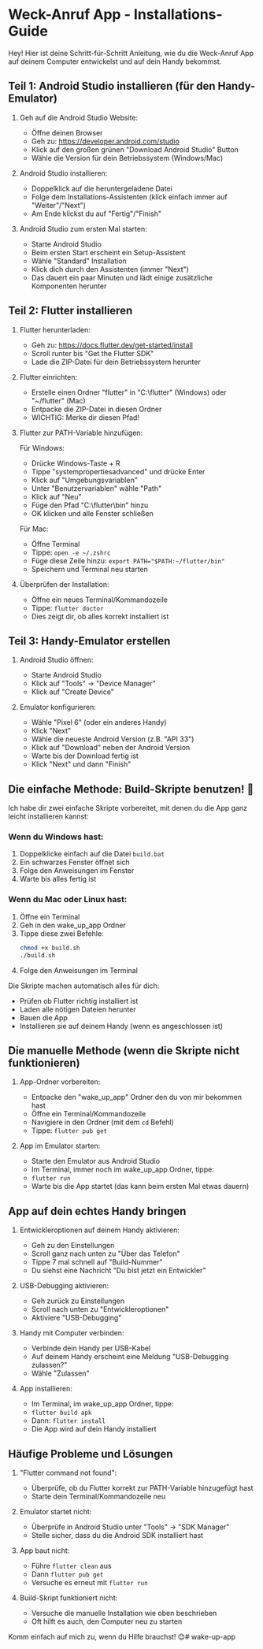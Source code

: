 # Weck-Anruf App - Installations-Guide

Hey! Hier ist deine Schritt-für-Schritt Anleitung, wie du die Weck-Anruf App auf deinem Computer entwickelst und auf dein Handy bekommst.

## Teil 1: Android Studio installieren (für den Handy-Emulator)

1. Geh auf die Android Studio Website:
   - Öffne deinen Browser
   - Geh zu: https://developer.android.com/studio
   - Klick auf den großen grünen "Download Android Studio" Button
   - Wähle die Version für dein Betriebssystem (Windows/Mac)

2. Android Studio installieren:
   - Doppelklick auf die heruntergeladene Datei
   - Folge dem Installations-Assistenten (klick einfach immer auf "Weiter"/"Next")
   - Am Ende klickst du auf "Fertig"/"Finish"

3. Android Studio zum ersten Mal starten:
   - Starte Android Studio
   - Beim ersten Start erscheint ein Setup-Assistent
   - Wähle "Standard" Installation
   - Klick dich durch den Assistenten (immer "Next")
   - Das dauert ein paar Minuten und lädt einige zusätzliche Komponenten herunter

## Teil 2: Flutter installieren

1. Flutter herunterladen:
   - Geh zu: https://docs.flutter.dev/get-started/install
   - Scroll runter bis "Get the Flutter SDK"
   - Lade die ZIP-Datei für dein Betriebssystem herunter

2. Flutter einrichten:
   - Erstelle einen Ordner "flutter" in "C:\flutter" (Windows) oder "~/flutter" (Mac)
   - Entpacke die ZIP-Datei in diesen Ordner
   - WICHTIG: Merke dir diesen Pfad!

3. Flutter zur PATH-Variable hinzufügen:
   
   Für Windows:
   - Drücke Windows-Taste + R
   - Tippe "systempropertiesadvanced" und drücke Enter
   - Klick auf "Umgebungsvariablen"
   - Unter "Benutzervariablen" wähle "Path"
   - Klick auf "Neu"
   - Füge den Pfad "C:\flutter\bin" hinzu
   - OK klicken und alle Fenster schließen

   Für Mac:
   - Öffne Terminal
   - Tippe: `open -e ~/.zshrc`
   - Füge diese Zeile hinzu: `export PATH="$PATH:~/flutter/bin"`
   - Speichern und Terminal neu starten

4. Überprüfen der Installation:
   - Öffne ein neues Terminal/Kommandozeile
   - Tippe: `flutter doctor`
   - Dies zeigt dir, ob alles korrekt installiert ist

## Teil 3: Handy-Emulator erstellen

1. Android Studio öffnen:
   - Starte Android Studio
   - Klick auf "Tools" → "Device Manager"
   - Klick auf "Create Device"

2. Emulator konfigurieren:
   - Wähle "Pixel 6" (oder ein anderes Handy)
   - Klick "Next"
   - Wähle die neueste Android Version (z.B. "API 33")
   - Klick auf "Download" neben der Android Version
   - Warte bis der Download fertig ist
   - Klick "Next" und dann "Finish"

## Die einfache Methode: Build-Skripte benutzen! 🚀

Ich habe dir zwei einfache Skripte vorbereitet, mit denen du die App ganz leicht installieren kannst:

### Wenn du Windows hast:
1. Doppelklicke einfach auf die Datei `build.bat`
2. Ein schwarzes Fenster öffnet sich
3. Folge den Anweisungen im Fenster
4. Warte bis alles fertig ist

### Wenn du Mac oder Linux hast:
1. Öffne ein Terminal
2. Geh in den wake_up_app Ordner
3. Tippe diese zwei Befehle:
   ```bash
   chmod +x build.sh
   ./build.sh
   ```
4. Folge den Anweisungen im Terminal

Die Skripte machen automatisch alles für dich:
- Prüfen ob Flutter richtig installiert ist
- Laden alle nötigen Dateien herunter
- Bauen die App
- Installieren sie auf deinem Handy (wenn es angeschlossen ist)

## Die manuelle Methode (wenn die Skripte nicht funktionieren)

1. App-Ordner vorbereiten:
   - Entpacke den "wake_up_app" Ordner den du von mir bekommen hast
   - Öffne ein Terminal/Kommandozeile
   - Navigiere in den Ordner (mit dem `cd` Befehl)
   - Tippe: `flutter pub get`

2. App im Emulator starten:
   - Starte den Emulator aus Android Studio
   - Im Terminal, immer noch im wake_up_app Ordner, tippe:
   - `flutter run`
   - Warte bis die App startet (das kann beim ersten Mal etwas dauern)

## App auf dein echtes Handy bringen

1. Entwickleroptionen auf deinem Handy aktivieren:
   - Geh zu den Einstellungen
   - Scroll ganz nach unten zu "Über das Telefon"
   - Tippe 7 mal schnell auf "Build-Nummer"
   - Du siehst eine Nachricht "Du bist jetzt ein Entwickler"

2. USB-Debugging aktivieren:
   - Geh zurück zu Einstellungen
   - Scroll nach unten zu "Entwickleroptionen"
   - Aktiviere "USB-Debugging"

3. Handy mit Computer verbinden:
   - Verbinde dein Handy per USB-Kabel
   - Auf deinem Handy erscheint eine Meldung "USB-Debugging zulassen?"
   - Wähle "Zulassen"

4. App installieren:
   - Im Terminal, im wake_up_app Ordner, tippe:
   - `flutter build apk`
   - Dann: `flutter install`
   - Die App wird auf dein Handy installiert

## Häufige Probleme und Lösungen

1. "Flutter command not found":
   - Überprüfe, ob du Flutter korrekt zur PATH-Variable hinzugefügt hast
   - Starte dein Terminal/Kommandozeile neu

2. Emulator startet nicht:
   - Überprüfe in Android Studio unter "Tools" → "SDK Manager"
   - Stelle sicher, dass du die Android SDK installiert hast

3. App baut nicht:
   - Führe `flutter clean` aus
   - Dann `flutter pub get`
   - Versuche es erneut mit `flutter run`

4. Build-Skript funktioniert nicht:
   - Versuche die manuelle Installation wie oben beschrieben
   - Oft hilft es auch, den Computer neu zu starten

Komm einfach auf mich zu, wenn du Hilfe brauchst! 😊# wake-up-app
